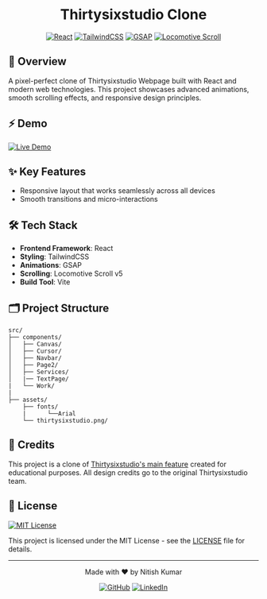 <div align="center">

<h1>Thirtysixstudio Clone</h1>

[![React](https://img.shields.io/badge/react-%23087EA4.svg?style=for-the-badge&logo=react&logoColor=white&labelColor=087EA4&color=149ECA)](https://reactjs.org/)
  [![TailwindCSS](https://img.shields.io/badge/tailwindcss-%2338B2AC.svg?style=for-the-badge&logo=tailwind-css&logoColor=white)](https://tailwindcss.com/)
  [![GSAP](https://img.shields.io/badge/gsap-88CE02.svg?style=for-the-badge&logo=greensock&logoColor=white)](https://greensock.com/gsap/)
  [![Locomotive Scroll](https://img.shields.io/badge/locomotive_scroll-0C0C0C.svg?style=for-the-badge&logo=locomotive&logoColor=white)](https://locomotivemtl.github.io/locomotive-scroll/)

</div>

## 📖 Overview

A pixel-perfect clone of Thirtysixstudio Webpage built with React and modern web technologies. This project showcases advanced animations, smooth scrolling effects, and responsive design principles.

## ⚡ Demo

[![Live Demo](https://img.shields.io/badge/LIVE_DEMO-%238B5CF6.svg?style=for-the-badge&labelColor=f5f5f5&logo=github&logoColor=black)](https://c0d1ngthunder.github.io/THIRTYSIXSTUDIO/)

## ✨ Key Features

- Responsive layout that works seamlessly across all devices
- Smooth transitions and micro-interactions

## 🛠️ Tech Stack

- **Frontend Framework**: React
- **Styling**: TailwindCSS
- **Animations**: GSAP
- **Scrolling**: Locomotive Scroll v5
- **Build Tool**: Vite


## 🗂️ Project Structure

```
src/
├── components/
│   ├── Canvas/
│   ├── Cursor/
│   ├── Navbar/
│   ├── Page2/
│   ├── Services/
│   |── TextPage/
|   └── Work/
|   
├── assets/
    ├── fonts/
    |      └──Arial
    └── thirtysixstudio.png/
```

## 🌟 Credits

This project is a clone of [Thirtysixstudio's main feature](https://thirtysixstudio.com) created for educational purposes. All design credits go to the original Thirtysixstudio team.

## 📝 License
[![MIT License](https://img.shields.io/badge/LICENSE-MIT-E41B17.svg?style=for-the-badge&labelColor=FFC400&color=E41B17&logoColor=white)](LICENSE)

This project is licensed under the MIT License - see the [LICENSE](LICENSE) file for details.

---

<div align="center">
  Made with ❤️ by Nitish Kumar

  <br/>

  
  [![GitHub](https://img.shields.io/badge/github-%23121011.svg?style=for-the-badge&logo=github&logoColor=white)](https://github.com/c0d1ngthunder)
  [![LinkedIn](https://img.shields.io/badge/linkedin-%230A66C2.svg?style=for-the-badge&logo=linkedin&logoColor=white&labelColor=0A66C2&color=0D76E3)](https://linkedin.com/in/nitish-thedev)
</div>